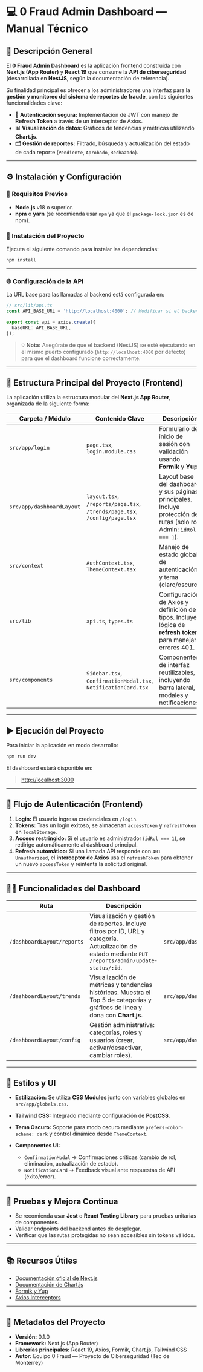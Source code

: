# 💻 0 Fraud Admin Dashboard — Manual Técnico

## 📘 Descripción General

El **0 Fraud Admin Dashboard** es la aplicación frontend construida con **Next.js (App Router)** y **React 19** que consume la **API de ciberseguridad** (desarrollada en **NestJS**, según la documentación de referencia).

Su finalidad principal es ofrecer a los administradores una interfaz para la **gestión y monitoreo del sistema de reportes de fraude**, con las siguientes funcionalidades clave:

* **🔐 Autenticación segura:** Implementación de JWT con manejo de **Refresh Token** a través de un interceptor de Axios.
* **📊 Visualización de datos:** Gráficos de tendencias y métricas utilizando **Chart.js**.
* **🗂️ Gestión de reportes:** Filtrado, búsqueda y actualización del estado de cada reporte (`Pendiente`, `Aprobado`, `Rechazado`).

---

## ⚙️ Instalación y Configuración

### 🔧 Requisitos Previos

* **Node.js** v18 o superior.
* **npm** o **yarn** (se recomienda usar `npm` ya que el `package-lock.json` es de npm).

### 📁 Instalación del Proyecto

Ejecuta el siguiente comando para instalar las dependencias:

```bash
npm install
```

---

### 🌐 Configuración de la API

La URL base para las llamadas al backend está configurada en:

```typescript
// src/lib/api.ts
const API_BASE_URL = 'http://localhost:4000'; // Modificar si el backend usa otro puerto

export const api = axios.create({
  baseURL: API_BASE_URL,
});
```

> 💡 **Nota:** Asegúrate de que el backend (NestJS) se esté ejecutando en el mismo puerto configurado (`http://localhost:4000` por defecto) para que el dashboard funcione correctamente.

---

## 🧩 Estructura Principal del Proyecto (Frontend)

La aplicación utiliza la estructura modular del **Next.js App Router**, organizada de la siguiente forma:

| Carpeta / Módulo          | Contenido Clave                                                           | Descripción                                                                                                       |
| ------------------------- | ------------------------------------------------------------------------- | ----------------------------------------------------------------------------------------------------------------- |
| `src/app/login`           | `page.tsx`, `login.module.css`                                            | Formulario de inicio de sesión con validación usando **Formik** y **Yup**.                                        |
| `src/app/dashboardLayout` | `layout.tsx`, `/reports/page.tsx`, `/trends/page.tsx`, `/config/page.tsx` | Layout base del dashboard y sus páginas principales. Incluye protección de rutas (solo rol Admin: `idRol === 1`). |
| `src/context`             | `AuthContext.tsx`, `ThemeContext.tsx`                                     | Manejo de estado global de autenticación y tema (claro/oscuro).                                                   |
| `src/lib`                 | `api.ts`, `types.ts`                                                      | Configuración de Axios y definición de tipos. Incluye lógica de **refresh token** para manejar errores 401.       |
| `src/components`          | `Sidebar.tsx`, `ConfirmationModal.tsx`, `NotificationCard.tsx`            | Componentes de interfaz reutilizables, incluyendo barra lateral, modales y notificaciones.                        |

---

## ▶️ Ejecución del Proyecto

Para iniciar la aplicación en modo desarrollo:

```bash
npm run dev
```

El dashboard estará disponible en:

> [http://localhost:3000](http://localhost:3000)

---

## 🔑 Flujo de Autenticación (Frontend)

1. **Login:** El usuario ingresa credenciales en `/login`.
2. **Tokens:** Tras un login exitoso, se almacenan `accessToken` y `refreshToken` en `localStorage`.
3. **Acceso restringido:** Si el usuario es administrador (`idRol === 1`), se redirige automáticamente al dashboard principal.
4. **Refresh automático:** Si una llamada API responde con `401 Unauthorized`, el **interceptor de Axios** usa el `refreshToken` para obtener un nuevo `accessToken` y reintenta la solicitud original.

---

## 🧑‍💼 Funcionalidades del Dashboard

| Ruta                       | Descripción                                                                                                                                            | Archivo Fuente                             |
| -------------------------- | ------------------------------------------------------------------------------------------------------------------------------------------------------ | ------------------------------------------ |
| `/dashboardLayout/reports` | Visualización y gestión de reportes. Incluye filtros por ID, URL y categoría. Actualización de estado mediante `PUT /reports/admin/update-status/:id`. | `src/app/dashboardLayout/reports/page.tsx` |
| `/dashboardLayout/trends`  | Visualización de métricas y tendencias históricas. Muestra el Top 5 de categorías y gráficos de línea y dona con **Chart.js**.                         | `src/app/dashboardLayout/trends/page.tsx`  |
| `/dashboardLayout/config`  | Gestión administrativa: categorías, roles y usuarios (crear, activar/desactivar, cambiar roles).                                                       | `src/app/dashboardLayout/config/page.tsx`  |

---

## 🎨 Estilos y UI

* **Estilización:** Se utiliza **CSS Modules** junto con variables globales en `src/app/globals.css`.
* **Tailwind CSS:** Integrado mediante configuración de **PostCSS**.
* **Tema Oscuro:** Soporte para modo oscuro mediante `prefers-color-scheme: dark` y control dinámico desde `ThemeContext`.
* **Componentes UI:**

  * `ConfirmationModal` → Confirmaciones críticas (cambio de rol, eliminación, actualización de estado).
  * `NotificationCard` → Feedback visual ante respuestas de API (éxito/error).

---

## 🧪 Pruebas y Mejora Continua

* Se recomienda usar **Jest** o **React Testing Library** para pruebas unitarias de componentes.
* Validar endpoints del backend antes de desplegar.
* Verificar que las rutas protegidas no sean accesibles sin tokens válidos.

---

## 📚 Recursos Útiles

* [Documentación oficial de Next.js](https://nextjs.org/docs)
* [Documentación de Chart.js](https://www.chartjs.org/docs/latest/)
* [Formik y Yup](https://formik.org/docs/overview)
* [Axios Interceptors](https://axios-http.com/docs/interceptors)

---

## 🧾 Metadatos del Proyecto

* **Versión:** 0.1.0
* **Framework:** Next.js (App Router)
* **Librerías principales:** React 19, Axios, Formik, Chart.js, Tailwind CSS
* **Autor:** Equipo 0 Fraud — Proyecto de Ciberseguridad (Tec de Monterrey)
